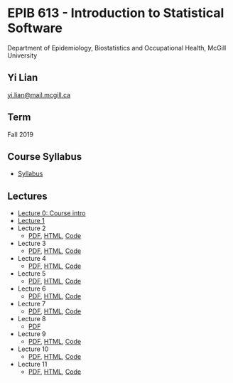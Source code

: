# EPIB 613 - Introduction to Statistical Software
Department of Epidemiology, Biostatistics and Occupational Health, McGill University
## Yi Lian
yi.lian@mail.mcgill.ca
## Term
Fall 2019
## Course Syllabus
- [Syllabus](EPIB613_Syllabus_2019.pdf)
## Lectures
- [Lecture 0: Course intro](Lecture0_Intro.pdf)
- [Lecture 1](Lecture1.pdf)
- Lecture 2
  - [PDF](Lecture2.pdf), [HTML](Lecture2.ipynb), [Code](Lecture2.r)
- Lecture 3
  - [PDF](Lecture3.pdf), [HTML](Lecture3.ipynb), [Code](Lecture3.r)
- Lecture 4
  - [PDF](Lecture4.pdf), [HTML](Lecture4.ipynb), [Code](Lecture4.r)
- Lecture 5
  - [PDF](Lecture5.pdf), [HTML](Lecture5.ipynb), [Code](Lecture5.r)
- Lecture 6
  - [PDF](Lecture6.pdf), [HTML](Lecture6.ipynb), [Code](Lecture6.r)
- Lecture 7
  - [PDF](Lecture7.pdf), [HTML](Lecture7.ipynb), [Code](Lecture7.r)
- Lecture 8
  - [PDF](Lecture_8_Descriptives_categorical_2017.pdf)
- Lecture 9
  - [PDF](Lecture9.pdf), [HTML](Lecture9.ipynb), [Code](Lecture9.r)
- Lecture 10
  - [PDF](Lecture10.pdf), [HTML](Lecture10.ipynb), [Code](Lecture10.r)
- Lecture 11
  - [PDF](Lecture11.pdf), [HTML](Lecture11.ipynb), [Code](Lecture11.r)